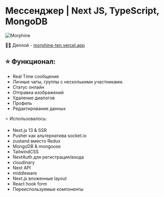 # Мессенджер | Next JS, TypeScript, MongoDB

![Morphine](https://i.ibb.co/TYB268R/zxc.png)

👨‍💻 Деплой - [morphine-ten.vercel.app](https://morphine-ten.vercel.app/)

## ⭐ Функционал:

- Real Time сообщения
- Личные чаты, группы с несколькими участниками.
- Статус онлайн
- Отправка изображений
- Удаление диалогов
- Профиль
- Редактирование данных

⭐ Использовалось:

- Next.js 13 & SSR
- Pusher как альтернатива socket.io
- zustand вместо Redux
- MongoDB & mongoose
- TailwindCSS
- NextAuth для регистрация/входа
- cloudinary
- Next API
- middleware
- Next.js вложенные layout
- React hook form
- Переиспользуемые компоненты
